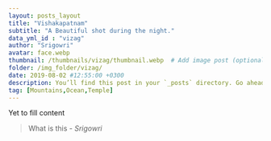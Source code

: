 ```yaml
---
layout: posts_layout
title: "Vishakapatnam"
subtitle: "A Beautiful shot during the night."
data_yml_id : "vizag"
author: "Srigowri"
avatar: face.webp
thumbnail: /thumbnails/vizag/thumbnail.webp  # Add image post (optional)
folder: /img_folder/vizag/
date: 2019-08-02 #12:55:00 +0300
description: You’ll find this post in your `_posts` directory. Go ahead and edit it and re-build the site to see your changes. # Add post description (optional)
tag: [Mountains,Ocean,Temple]
---
```


Yet to fill content


> What is this <cite>- Srigowri</cite>

